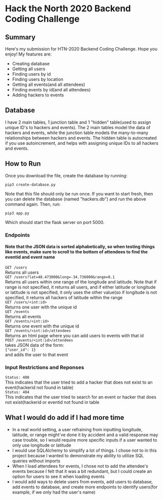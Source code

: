 # Hack the North 2020 Backend Coding Challenge
## Summary

Here's my submission for HTN-2020 Backend Coding Challenge. Hope you enjoy! My features are:

- Creating database
- Getting all users
- Finding users by id
- Finding users by location
- Getting all events(and all attendees)
- Finding events by id(and all attendees)
- Adding hackers to events

## Database

I have 2 main tables, 1 junction table and 1 "hidden" table(used to assign unique ID's to hackers and events). The 2 main tables model the data of hackers and events, while the junction table models the many-to-many relationships between hackers and events. The hidden table is autocreated if you use autoincrement, and helps with assigning unique IDs to all hackers and events.

## How to Run

Once you download the file, create the database by running: 
```
pip3 create-database.py
```
Note that this file should only be run once. If you want to start fresh, then you can delete the database (named "hackers.db") and run the above command again. 
Then, run:
```
pip3 app.py
```
Which should start the flask server on port 5000.

### Endpoints
#### Note that the JSON data is sorted alphabetically, so when testing things like events, make sure to scroll to the bottom of attendees to find the eventid and event name
`GET /users`<br />
Returns all users<br />
`GET /users?lat=48.473000&long=-34.736000&range=0.1`<br />
Returns all users within one range of the longitude and latitude. Note that if range is not specified, it returns all users, and if either latitude or longitude or latitude is not specified, it only uses the other value(so if longitude is not specified, it returns all hackers of latitude within the range<br />
`GET /users/<int:id>`<br />
Returns one user with the unique id<br />
`GET /events`<br />
Returns all events<br />
`GET /events/<int:id>`<br />
Returns one event with the unique id<br />
`GET /events/<int:id>/attendees`<br />
Returns an html page where you can add users to events with that id<br />
`POST /events/<int:id>/attendees`<br />
takes JSON data of the form:<br />
`{"user_id": 1}`<br />
and adds the user to that event<br />
### Input Restrictions and Reponses<br />
`Status: 400`<br />
This indicates that the user tried to add a hacker that does not exist to an event(hackerid not found in table)<br />
`Status: 404`<br />
This indicates that the user tried to search for an event or hacker that does not exist(hackerid or eventid not found in table<br />

## What I would do add if I had more time
- In a real world setting, a user refraining from inputting longitude, latitude, or range might've done it by accident and a valid response may case trouble, so I would require more specific inputs if a user wanted to only use longitude or latitude
- I would use SQLAlchemy to simplify a lot of things. I chose not to in this project because I wanted to demonstrate my ability to utilize SQL queries without imports
- When I load attendees for events, I chose not to add the attendee's events because I felt that it was a bit redundant, but I could create an option for users to see it when loading events
- I would add ways to delete users from events, add users to database, add events to database, and create more endpoints to identify users(for example, if we only had the user's name)
